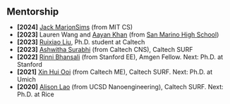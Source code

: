 <h1 id="Mentorship"></h1>

<h2 style="margin: 60px 0px 10px;">Mentorship</h2>

<ul>
  <li>
    <strong>[2024]</strong> <a href="https://www.linkedin.com/in/jack-marionsims-136836260">Jack MarionSims</a> (from MIT CS)
  </li>
  <li>
    <strong>[2023]</strong> Lauren Wang and <a href="https://www.linkedin.com/in/aayan-khan-640a46270/">Aayan Khan</a> (from <a href="https://www.sanmarinohs.org/">San Marino High School</a>)
  </li>
  <li>
    <strong>[2023]</strong> <a href="https://www.linkedin.com/in/ruixiao-liu-9221561a2/">Ruixiao Liu</a>, Ph.D. student at Caltech
  </li>
  <li>
    <strong>[2023]</strong> <a href="https://www.linkedin.com/in/ashwitha-surabhi/">Ashwitha Surabhi</a> (from Caltech CNS), Caltech SURF
  </li>
  <li>
    <strong>[2022]</strong> <a href="https://www.linkedin.com/in/rinni-bhan/">Rinni Bhansali</a> (from Stanford EE), Amgen Fellow. Next: Ph.D. at Stanford
  </li>
  <li>
    <strong>[2021]</strong> <a href="https://www.linkedin.com/in/xin-hui-ooi-001/">Xin Hui Ooi</a> (from Caltech ME), Caltech SURF. Next: Ph.D. at Umich
  </li>
  <li>
    <strong>[2020]</strong> <a href="https://www.instagram.com/alisonlao/">Alison Lao</a> (from UCSD Nanoengineering), Caltech SURF. Next: Ph.D. at Rice
  </li>
</ul>
